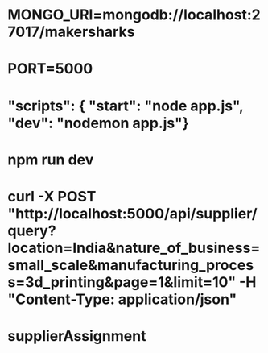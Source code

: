 # MONGO_URI=mongodb://localhost:27017/makersharks
# PORT=5000


# "scripts": {  "start": "node app.js",  "dev": "nodemon app.js"}

# npm run dev

# curl -X POST "http://localhost:5000/api/supplier/query?location=India&nature_of_business=small_scale&manufacturing_process=3d_printing&page=1&limit=10" -H "Content-Type: application/json"

# supplierAssignment
